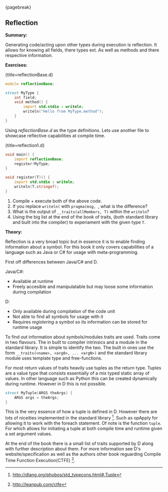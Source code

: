 {pagebreak}

## Reflection
**Summary:**

Generating code/acting upon other types during execution is reflection. It allows for knowing all fields, there types ext. As well as methods and there respective information.

**Exercises:**

{title=reflectionBase.d}
```D
module reflectionBase;

struct MyType {
	int field;
	void method() {
		import std.stdio : writeln;
		writeln("Hello from MyType.method");
	}
}
```
Using *reflectionBase.d* as the type definitions. Lets use another file to showcase reflective capabilities at compile time.

{title=reflection1.d}
```D
void main() {
	import reflectionBase;
	register!MyType;
}

void register(T)() {
	import std.stdio : writeln;
	writeln(T.stringof);
}
```

1. Compile + execute both of the above code.
2. If you replace ``writeln(`` with ``pragma(msg, ``, what is the difference?
3. What is the output of ``__traits(allMembers, T)`` within the ``writeln``?
4. Using the big list at the end of the book of traits, (both standard library and built into the compiler) to experiament with the given type ``T``.

**Theory:**

Reflection is a very broad topic but in essence it is to enable finding information about a symbol. For this book it only covers capabilities of a language such as Java or C# for usage with meta-programming.

First off differences between Java/C# and D.

Java/C#:

* Available at runtime
* Freely accesible and manipulatable but may loose some information during compilation

D:

* Only available during compilation of the code unit
* Not able to find all symbols for usage with it
* Requires *registering* a symbol so its information can be stored for runtime usage

To find out information about symbols/modules traits are used. Traits come in two flavours. The in built to compiler intrinsics and a module in the standard library. It is simple to identify the two. The built in ones use the form ``__traits(<name>, <arg0>, ... <argN>)`` and the standard library module uses template type and free-functions.

For most return values of traits heavily use tuples as the return type. Tuples are a value type that consists essentially of a mix typed static array of values. In other language such as Python this can be created dynamically during runtime. However in D this is not possible.

```D
struct MyTuple(ARGS theArgs) {
	ARGS args = theArgs;
}
```
This is the very essence of how a tuple is defined in D. However there are lots of niceities implemented in the standard library [^TypeTupleStd]. Such as opApply for allowing it to work with the foreach statement. Of note is the function ``tuple``. For which allows for initiating a tuple at both compile time and runtime given a set argument values.

At the end of the book there is a small list of traits supported by D along with further description about them. For more information see D's website/specification as well as the authors other book reguarding Compile Time Function Execution(CTFE) [^CTFEBook].

[^CTFEBook]: http://leanpub.com/ctfe
[^TypeTupleStd]: http://dlang.org/phobos/std_typecons.html#.Tuple